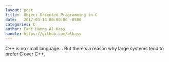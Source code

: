 ```yaml
---
layout: post
title:  Object Oriented Programming in C
date:   2017-03-14 00:00:00 -0500
categories: C
author: Fadi Hanna Al-Kass
handle: https://github.com/alkass
---
```


C++ is no small language... But there's a reason why large systems tend to prefer C over C++.
